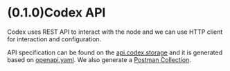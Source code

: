 # (0.1.0)Codex API

 Codex uses REST API to interact with the node and we can use HTTP client for interaction and configuration.

 API specification can be found on the [api.codex.storage](https://api.codex.storage) and it is generated based on [openapi.yaml](https://github.com/codex-storage/nim-codex/blob/master/openapi.yaml). We also generate a [Postman Collection](https://api.codex.storage/postman.json).

